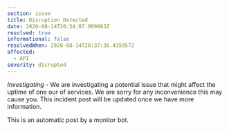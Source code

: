```yaml
---
section: issue
title: Disruption Detected
date: 2020-08-14T20:34:07.909063Z
resolved: true
informational: false
resolvedWhen: 2020-08-14T20:37:36.435957Z
affected:
  - API
severity: disrupted
---
```

*Investigating* - We are investigating a potential issue that might affect the uptime of one our of services. We are sorry for any inconvenience this may cause you. This incident post will be updated once we have more information.

This is an automatic post by a monitor bot.
        